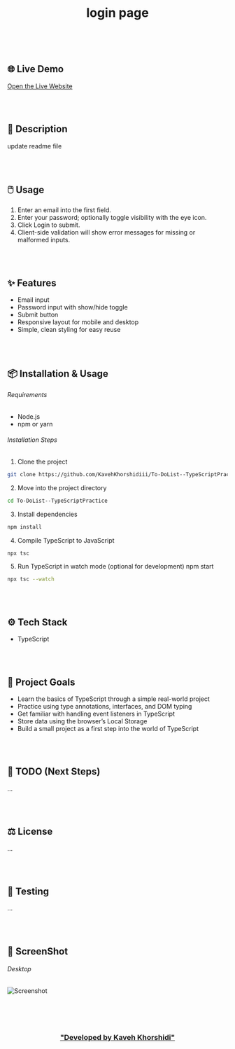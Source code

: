 



<h1 align="center">login page</h1>


<br/>
<br/>
<br/>


## 🌐 Live Demo  

[Open the Live Website](https://to-do-list-type-script-practice.vercel.app/)


<br/>
<br/>


## 📄 Description



update readme file


<br/>
<br/>


## 🖱️ Usage

1. Enter an email into the first field.
2. Enter your password; optionally toggle visibility with the eye icon.
3. Click Login to submit.
4. Client-side validation will show error messages for missing or malformed inputs.


<br/>
<br/>


## ✨ Features

- Email input
- Password input with show/hide toggle
- Submit button
- Responsive layout for mobile and desktop
- Simple, clean styling for easy reuse


<br/>
<br/>


## 📦 Installation & Usage

###### Requirements 
- Node.js 
- npm or yarn

###### Installation Steps 

1. Clone the project 
```bash
git clone https://github.com/KavehKhorshidiii/To-DoList--TypeScriptPractice.git
```
2. Move into the project directory
```bash
cd To-DoList--TypeScriptPractice
```
3. Install dependencies
```bash
npm install
```
4. Compile TypeScript to JavaScript
```bash
npx tsc
```
5. Run TypeScript in watch mode (optional for development)
npm start
```bash
npx tsc --watch
```


<br/>
<br/>


## ⚙️ Tech Stack

- TypeScript


<br/>
<br/>


## 🎯 Project Goals

- Learn the basics of TypeScript through a simple real-world project
- Practice using type annotations, interfaces, and DOM typing
- Get familiar with handling event listeners in TypeScript
- Store data using the browser’s Local Storage
- Build a small project as a first step into the world of TypeScript


<br/>
<br/>


## 📌 TODO (Next Steps)
...

<br/>
<br/>


## ⚖️ License
...


<br/>
<br/>


## 🧪 Testing
...


<br/>
<br/>


## 🌌 ScreenShot

###### Desktop

![Screenshot](./public/images/Image.png)

<br/>


<br/>
<br/>


<h3 align="center">

<a href="https://github.com/Kaveh-Khorshidi" >
"Developed  by  Kaveh Khorshidi"
</a>

</h3>


